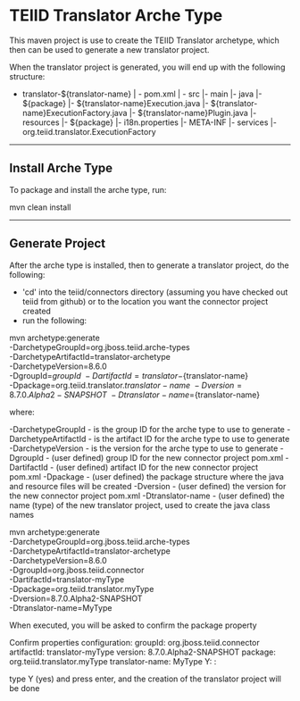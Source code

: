 TEIID Translator Arche Type
================

This maven project is use to create the TEIID Translator archetype, which then can be used to generate a new translator project.

When the translator project is generated, you will end up with the following structure:

-  translator-${translator-name}
	| -	pom.xml
	| -	src
		|-	main
			|-	java
				|-	${package}
					|-	${translator-name}Execution.java
					|-	${translator-name}ExecutionFactory.java
					|-	${translator-name}Plugin.java
			|-	resources
				|-	${package}
						|-	i18n.properties
				|-	META-INF
					|-	services
						|-	org.teiid.translator.ExecutionFactory


-------
Install Arche Type
-------

To package and install the arche type, run:

mvn clean install 


-----------
Generate Project
-----------

After the arche type is installed, then to generate a translator project, do the following:

-  'cd' into the teiid/connectors directory (assuming you have checked out teiid from github) or to the
	location you want the connector project created
-  run the following:

mvn archetype:generate                                 \
  -DarchetypeGroupId=org.jboss.teiid.arche-types               \
  -DarchetypeArtifactId=translator-archetype          \
  -DarchetypeVersion=8.6.0               \
  -DgroupId=${groupId}   				\
  -DartifactId=translator-${translator-name}	\
  -Dpackage=org.teiid.translator.${translator-name}    \
  -Dversion=8.7.0.Alpha2-SNAPSHOT    \
  -Dtranslator-name=${translator-name}   

where:

  -DarchetypeGroupId    -  is the group ID for the arche type to use to generate
  -DarchetypeArtifactId -  is the artifact ID for the arche type to use to generate
  -DarchetypeVersion	-  is the version for the arche type to use to generate
  -DgroupId		-  (user defined) group ID for the new connector project pom.xml
  -DartifactId		-  (user defined) artifact ID for the new connector project pom.xml
  -Dpackage		-  (user defined) the package structure where the java and resource files will be created
  -Dversion		-  (user defined) the version for the new connector project pom.xml
  -Dtranslator-name	-  (user defined) the name (type) of the new translator project, used to create the java class names


mvn archetype:generate                                  \
  -DarchetypeGroupId=org.jboss.teiid.arche-types               \
  -DarchetypeArtifactId=translator-archetype          \
  -DarchetypeVersion=8.6.0   	\
  -DgroupId=org.jboss.teiid.connector  	\
  -DartifactId=translator-myType	\
  -Dpackage=org.teiid.translator.myType    \
  -Dversion=8.7.0.Alpha2-SNAPSHOT	\
  -Dtranslator-name=MyType  



When executed, you will be asked to confirm the package property

Confirm properties configuration:
groupId: org.jboss.teiid.connector
artifactId: translator-myType
version: 8.7.0.Alpha2-SNAPSHOT
package: org.teiid.translator.myType
translator-name: MyType
 Y: : 

type Y (yes) and press enter, and the creation of the translator project will be done

